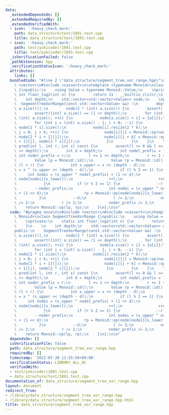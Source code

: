 ```yaml
---
data:
  _extendedDependsOn: []
  _extendedRequiredBy: []
  _extendedVerifiedWith:
  - icon: ':heavy_check_mark:'
    path: data_structure/test/1891.test.cpp
    title: data_structure/test/1891.test.cpp
  - icon: ':heavy_check_mark:'
    path: test/yukicoder/1891.test.cpp
    title: test/yukicoder/1891.test.cpp
  _isVerificationFailed: false
  _pathExtension: hpp
  _verificationStatusIcon: ':heavy_check_mark:'
  attributes:
    links: []
  bundledCode: "#line 2 \"data_structure/segment_tree_xor_range.hpp\"\n\n#include\
    \ <vector>\n#include <cassert>\n\ntemplate <typename Monoid>\nclass SegmentTreeXorRange\
    \ {\npublic:\n    using Value = typename Monoid::Value;\n    \nprivate:\n    static\
    \ int floor_log2(int n) {\n        return 31 - __builtin_clz(n);\n    }\n    \n\
    \    int depth;\n    std::vector<std::vector<Value>> node;\n    \npublic:\n  \
    \  SegmentTreeXorRange(const std::vector<Value> &a) :\n        depth(floor_log2((int)\
    \ a.size())),\n        node(2 * (int) a.size()) {\n        assert(!a.empty());\n\
    \        assert((int) a.size() == (1 << depth));\n        for (int i = 0; i <\
    \ (int) a.size(); ++i) {\n            node[a.size() + i] = {a[i]};\n        }\n\
    \        for (int i = (int) a.size() - 1; i > 0; --i) {\n            int k = (int)\
    \ node[2 * i].size();\n            node[i].resize(2 * k);\n            for (int\
    \ j = 0; j < k; ++j) {\n                node[i][j] = Monoid::op(node[2 * i][j],\
    \ node[2 * i + 1][j]);\n                node[i][j + k] = Monoid::op(node[2 * i\
    \ + 1][j], node[2 * i][j]);\n            }\n        }\n    }\n    \n    Value\
    \ prod(int l, int r, int x) const {\n        assert(l >= 0 && l <= r && r <= (1\
    \ << depth));\n        int d = depth;\n        int nodel_prefix = l;\n       \
    \ int noder_prefix = r;\n        l += 1 << depth;\n        r += 1 << depth;\n\
    \        Value lp = Monoid::id();\n        Value rp = Monoid::id();\n        while\
    \ (l < r) {\n            int x_upper = x >> (depth - d);\n            int x_lower\
    \ = x ^ (x_upper << (depth - d));\n            if (l % 2 == 1) {\n           \
    \     int nodei = (x_upper ^ nodel_prefix) + (1 << d);\n                lp = Monoid::op(lp,\
    \ node[nodei][x_lower]);\n                ++l;\n                ++nodel_prefix;\n\
    \            }\n            if (r % 2 == 1) {\n                --r;\n        \
    \        --noder_prefix;\n                int nodei = (x_upper ^ noder_prefix)\
    \ + (1 << d);\n                rp = Monoid::op(node[nodei][x_lower], rp);\n  \
    \          }\n            --d;\n            l /= 2;\n            nodel_prefix\
    \ /= 2;\n            r /= 2;\n            noder_prefix /= 2;\n        }\n    \
    \    return Monoid::op(lp, rp);\n    }\n};\n\n"
  code: "#pragma once\n\n#include <vector>\n#include <cassert>\n\ntemplate <typename\
    \ Monoid>\nclass SegmentTreeXorRange {\npublic:\n    using Value = typename Monoid::Value;\n\
    \    \nprivate:\n    static int floor_log2(int n) {\n        return 31 - __builtin_clz(n);\n\
    \    }\n    \n    int depth;\n    std::vector<std::vector<Value>> node;\n    \n\
    public:\n    SegmentTreeXorRange(const std::vector<Value> &a) :\n        depth(floor_log2((int)\
    \ a.size())),\n        node(2 * (int) a.size()) {\n        assert(!a.empty());\n\
    \        assert((int) a.size() == (1 << depth));\n        for (int i = 0; i <\
    \ (int) a.size(); ++i) {\n            node[a.size() + i] = {a[i]};\n        }\n\
    \        for (int i = (int) a.size() - 1; i > 0; --i) {\n            int k = (int)\
    \ node[2 * i].size();\n            node[i].resize(2 * k);\n            for (int\
    \ j = 0; j < k; ++j) {\n                node[i][j] = Monoid::op(node[2 * i][j],\
    \ node[2 * i + 1][j]);\n                node[i][j + k] = Monoid::op(node[2 * i\
    \ + 1][j], node[2 * i][j]);\n            }\n        }\n    }\n    \n    Value\
    \ prod(int l, int r, int x) const {\n        assert(l >= 0 && l <= r && r <= (1\
    \ << depth));\n        int d = depth;\n        int nodel_prefix = l;\n       \
    \ int noder_prefix = r;\n        l += 1 << depth;\n        r += 1 << depth;\n\
    \        Value lp = Monoid::id();\n        Value rp = Monoid::id();\n        while\
    \ (l < r) {\n            int x_upper = x >> (depth - d);\n            int x_lower\
    \ = x ^ (x_upper << (depth - d));\n            if (l % 2 == 1) {\n           \
    \     int nodei = (x_upper ^ nodel_prefix) + (1 << d);\n                lp = Monoid::op(lp,\
    \ node[nodei][x_lower]);\n                ++l;\n                ++nodel_prefix;\n\
    \            }\n            if (r % 2 == 1) {\n                --r;\n        \
    \        --noder_prefix;\n                int nodei = (x_upper ^ noder_prefix)\
    \ + (1 << d);\n                rp = Monoid::op(node[nodei][x_lower], rp);\n  \
    \          }\n            --d;\n            l /= 2;\n            nodel_prefix\
    \ /= 2;\n            r /= 2;\n            noder_prefix /= 2;\n        }\n    \
    \    return Monoid::op(lp, rp);\n    }\n};\n\n"
  dependsOn: []
  isVerificationFile: false
  path: data_structure/segment_tree_xor_range.hpp
  requiredBy: []
  timestamp: '2022-07-30 11:55:56+09:00'
  verificationStatus: LIBRARY_ALL_AC
  verifiedWith:
  - test/yukicoder/1891.test.cpp
  - data_structure/test/1891.test.cpp
documentation_of: data_structure/segment_tree_xor_range.hpp
layout: document
redirect_from:
- /library/data_structure/segment_tree_xor_range.hpp
- /library/data_structure/segment_tree_xor_range.hpp.html
title: data_structure/segment_tree_xor_range.hpp
---
```

